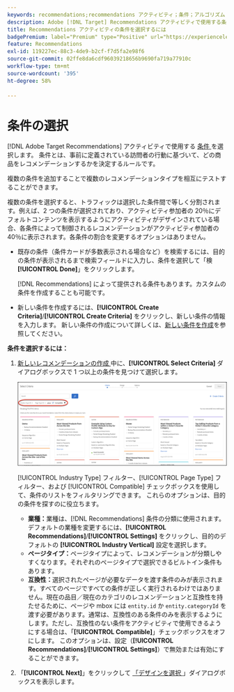 ```yaml
---
keywords: recommendations;recommendations アクティビティ；条件；アルゴリズム
description: Adobe [!DNL Target] Recommendations アクティビティで使用する条件（推奨する製品やコンテンツを決定するルール）を選択する方法を説明します。
title: Recommendations アクティビティの条件を選択するには
badgePremium: label="Premium" type="Positive" url="https://experienceleague.adobe.com/docs/target/using/introduction/intro.html?lang=ja#premium newtab=true" tooltip="Target Premium に含まれる機能を確認してください。"
feature: Recommendations
exl-id: 119227ec-88c3-4de9-b2cf-f7d5fa2e98f6
source-git-commit: 02ffe8da6cdf96039218656b9690fa719a77910c
workflow-type: tm+mt
source-wordcount: '395'
ht-degree: 58%

---
```


# 条件の選択

[!DNL Adobe Target Recommendations] アクティビティで使用する [ 条件 ](/help/main/c-recommendations/c-algorithms/algorithms.md) を選択します。 条件とは、事前に定義されている訪問者の行動に基づいて、どの商品をレコメンデーションするかを決定するルールです。

複数の条件を追加することで複数のレコメンデーションタイプを相互にテストすることができます。

複数の条件を選択すると、トラフィックは選択した条件間で等しく分割されます。例えば、2 つの条件が選択されており、アクティビティ参加者の 20％にデフォルトコンテンツを表示するようにアクティビティがデザインされている場合、各条件によって制御されるレコメンデーションがアクティビティ参加者の 40％に表示されます。各条件の割合を変更するオプションはありません。

* 既存の条件（条件カードが多数表示される場合など）を検索するには、目的の条件が表示されるまで検索フィールドに入力し、条件を選択して「検 **[!UICONTROL Done]**」をクリックします。

  [!DNL Recommendations] によって提供される条件もあります。カスタムの条件を作成することも可能です。

* 新しい条件を作成するには、**[!UICONTROL Create Criteria]**/**[!UICONTROL Create Criteria]** をクリックし、新しい条件の情報を入力します。 新しい条件の作成について詳しくは、[新しい条件を作成](/help/main/c-recommendations/c-algorithms/create-new-algorithm.md#task_8A9CB465F28D44899F69F38AD27352FE)を参照してください。

**条件を選択するには：**

1. [ 新しいレコメンデーションの作成 ](/help/main/c-recommendations/t-create-recs-activity/create-recs-activity.md#task_6874328773C64C44A73F0A130AD3F96F) 中に、**[!UICONTROL Select Criteria]** ダイアログボックスで 1 つ以上の条件を見つけて選択します。

   ![条件を選択ダイアログボックス](/help/main/c-recommendations/t-create-recs-activity/assets/filters.png)

   [!UICONTROL Industry Type] フィルター、[!UICONTROL Page Type] フィルター、および [!UICONTROL Compatible] チェックボックスを使用して、条件のリストをフィルタリングできます。 これらのオプションは、目的の条件を探すのに役立ちます。

   * **業種：**&#x200B;業種は、[!DNL Recommendations] 条件の分類に使用されます。デフォルトの業種を変更するには、**[!UICONTROL Recommendations]**/**[!UICONTROL Settings]** をクリックし、目的のデフォルトの **[!UICONTROL Industry Vertical]** 設定を選択します。
   * **ページタイプ：**&#x200B;ページタイプによって、レコメンデーションが分類しやすくなります。それぞれのページタイプで選択できるビルトイン条件もあります。
   * **互換性：**&#x200B;選択されたページが必要なデータを渡す条件のみが表示されます。すべてのページですべての条件が正しく実行されるわけではありません。現在の品目／現在のカテゴリのレコメンデーションと互換性を持たせるために、ページや mbox には `entity.id` か `entity.categoryId` を渡す必要があります。通常は、互換性のある条件のみを表示するようにします。ただし、互換性のない条件をアクティビティで使用できるようにする場合は、「**[!UICONTROL Compatible]**」チェックボックスをオフにします。 このオプションは、設定（**[!UICONTROL Recommendations]**/**[!UICONTROL Settings]**）で無効または有効にすることができます。

1. 「**[!UICONTROL Next]**」をクリックして [ 「デザインを選択 ](/help/main/c-recommendations/c-design-overview/design-overview.md)」ダイアログボックスを表示します。
